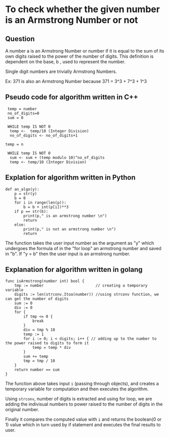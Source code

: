 # To check whether the given number is an Armstrong Number or not

## Question

A number  a  is an Armstrong Number or  number if it is equal to the sum of its own digits raised to the power of the number of digits. This definition is dependent on the base, b , used to represent the number.


Single digit numbers are trivially Armstrong Numbers.

Ex: 371 is also an Armstrong Number because
371 = 3^3 + 7^3 + 1^3


## Pseudo code for algorithm written in C++

```
 temp = number
 no_of_digits=0 
 sum = 0

 WHILE temp IS NOT 0
  temp <-  temp/10 (Integer Division)
  no_of_digits <- no_of_digits+1
   
temp = n

 WHILE temp IS NOT 0
  sum <- sum + (temp modulo 10)^no_of_digits 
  temp <- temp/10 (Integer Division)

```

## Explation for algorithm written in Python

```
def an_algo(y):
    p = str(y)
    b = 0
    for i in range(len(p)):
        b = b + int(p[i])**3
    if p == str(b):
        print(p," is an armstrong number \n")
        return
    else:
        print(p," is not an armstrong number \n")
        return
```
The function takes the user input number as the argument as "y" which undergoes the formula of in the "for loop" an armstrong number and saved in "b". If "y = b" then the user input is an armstrong number.

## Explanation for algorithm written in golang

```
func isArmstrong(number int) bool {
	tmp := number                       // creating a temporary variable
	digits := len(strconv.Itoa(number)) //using strconv function, we can get the number of digits
	sum := 0
	div := 0
	for {
		if tmp <= 0 {
			break
		}
		div = tmp % 10
		temp := 1
		for i := 0; i < digits; i++ { // adding up to the number to the power raised to digits to form it
			temp = temp * div
		}
		sum += temp
		tmp = tmp / 10
	}
	return number == sum
}

```
The function above takes input  `i`  (passing through objects), and creates a temporary variable for computation and then executes the algorithm.

Using `strconv`,  number of digits is extracted and using for loop, we are adding the indivisual numbers to power raised to the number of digits in the original number.

Finally it compares the computed value with  `i`  and returns the boolean(0 or 1) value which in turn used by if statement and executes the final results to user.



